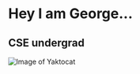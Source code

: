 # Hey I am George...
## CSE undergrad
![Image of Yaktocat](https://octodex.github.com/images/yaktocat.png)
